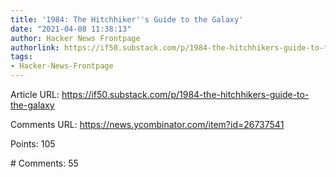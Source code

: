 ```yaml
---
title: '1984: The Hitchhiker''s Guide to the Galaxy'
date: "2021-04-08 11:38:13"
author: Hacker News Frontpage
authorlink: https://if50.substack.com/p/1984-the-hitchhikers-guide-to-the-galaxy
tags:
- Hacker-News-Frontpage
---
```


<p>Article URL: <a href="https://if50.substack.com/p/1984-the-hitchhikers-guide-to-the-galaxy">https://if50.substack.com/p/1984-the-hitchhikers-guide-to-the-galaxy</a></p>
<p>Comments URL: <a href="https://news.ycombinator.com/item?id=26737541">https://news.ycombinator.com/item?id=26737541</a></p>
<p>Points: 105</p>
<p># Comments: 55</p>

